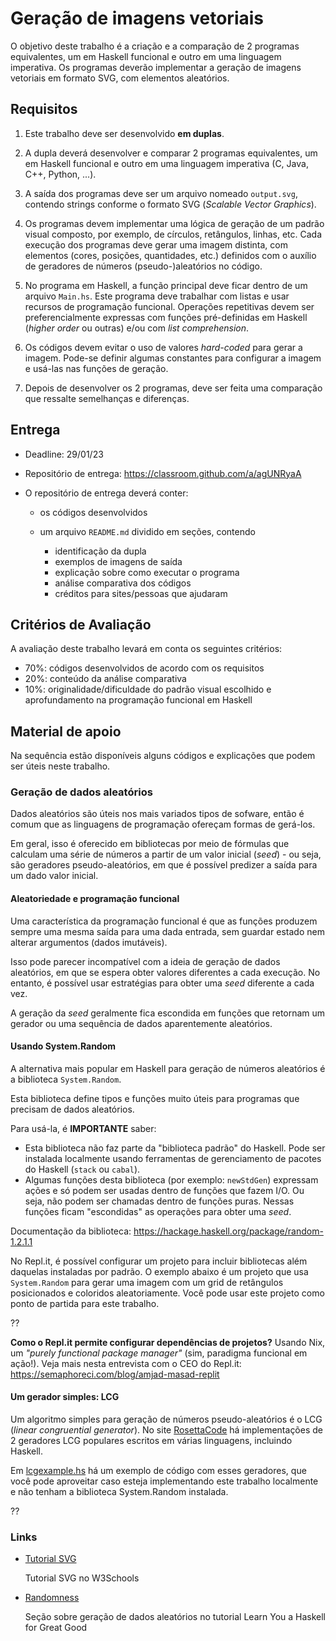 

# Geração de imagens vetoriais


O objetivo deste trabalho é a criação e a comparação de 2 programas equivalentes, um em Haskell funcional e outro em uma linguagem imperativa. Os programas deverão implementar a geração de imagens vetoriais em formato SVG, com elementos aleatórios.




## Requisitos


1. Este trabalho deve ser desenvolvido **em duplas**.

2. A dupla deverá desenvolver e comparar 2 programas equivalentes, um em Haskell funcional e outro em uma linguagem imperativa (C, Java, C++, Python, ...).

3. A saída dos programas deve ser um arquivo nomeado `output.svg`, contendo strings conforme o formato SVG (*Scalable Vector Graphics*). 

4. Os programas devem implementar uma lógica de geração de um padrão visual composto, por exemplo, de círculos, retângulos, linhas, etc. Cada execução dos programas deve gerar uma imagem distinta, com elementos (cores, posições, quantidades, etc.) definidos com o auxílio de geradores de números (pseudo-)aleatórios no código.

5. No programa em Haskell, a função principal deve ficar dentro de um arquivo `Main.hs`. Este programa deve trabalhar com listas e usar recursos de programação funcional. Operações repetitivas devem ser preferencialmente expressas com funções pré-definidas em Haskell (*higher order* ou outras) e/ou com *list comprehension*.

6. Os códigos devem evitar o uso de valores *hard-coded* para gerar a imagem. Pode-se definir algumas constantes para configurar a imagem e usá-las nas funções de geração.

7. Depois de desenvolver os 2 programas, deve ser feita uma comparação que ressalte semelhanças e diferenças.


## Entrega

- Deadline: 29/01/23
- Repositório de entrega: https://classroom.github.com/a/agUNRyaA
- O repositório de entrega deverá conter:

  - os códigos desenvolvidos
  - um arquivo `README.md` dividido em seções, contendo

    - identificação da dupla
    - exemplos de imagens de saída
    - explicação sobre como executar o programa 
    - análise comparativa dos códigos 
    - créditos para sites/pessoas que ajudaram
  

## Critérios de Avaliação

A avaliação deste trabalho levará em conta os seguintes critérios:

- 70%: códigos desenvolvidos de acordo com os requisitos
- 20%: conteúdo da análise comparativa
- 10%: originalidade/dificuldade do padrão visual escolhido e aprofundamento na programação funcional em Haskell



## Material de apoio

Na sequência estão disponíveis alguns códigos e explicações que podem ser úteis neste trabalho.


### Geração de dados aleatórios


Dados aleatórios são úteis nos mais variados tipos de sofware, então é comum que as linguagens de programação ofereçam formas de gerá-los. 

Em geral, isso é oferecido em bibliotecas por meio de fórmulas que calculam uma série de números a partir de um valor inicial (*seed*) - ou seja, são geradores pseudo-aleatórios, em que é possível predizer a saída para um dado valor inicial.

#### Aleatoriedade e programação funcional

Uma característica da programação funcional é que as funções produzem sempre uma mesma saída para uma dada entrada, sem guardar estado nem alterar argumentos (dados imutáveis). 

Isso pode parecer incompatível com a ideia de geração de dados aleatórios, em que se espera obter valores diferentes a cada execução. No entanto, é possível usar estratégias para obter uma *seed* diferente a cada vez. 

A geração da *seed* geralmente fica escondida em funções que retornam um gerador ou uma sequência de dados aparentemente aleatórios.


#### Usando System.Random

A alternativa mais popular em Haskell para geração de números aleatórios é a biblioteca `System.Random`. 

Esta biblioteca define tipos e funções muito úteis para programas que precisam de dados aleatórios.

Para usá-la, é **IMPORTANTE** saber:

- Esta biblioteca não faz parte da "biblioteca padrão" do Haskell. Pode ser instalada localmente usando ferramentas de gerenciamento de pacotes do Haskell (`stack` ou `cabal`).
- Algumas funções desta biblioteca (por exemplo: `newStdGen`) expressam ações e só podem ser usadas dentro de funções que fazem I/O. Ou seja, não podem ser chamadas dentro de funções puras. Nessas funções ficam "escondidas" as operações para obter uma *seed*.

Documentação da biblioteca: https://hackage.haskell.org/package/random-1.2.1.1

No Repl.it, é possível configurar um projeto para incluir bibliotecas além daquelas instaladas por padrão. O exemplo abaixo é um projeto que usa `System.Random` para gerar uma imagem com um grid de retângulos posicionados e coloridos aleatoriamente. Você pode usar este projeto como ponto de partida para este trabalho.

??[](https://replit.com/@AndreaSchwertne/2022haskell-svg-systemrandom)

**Como o Repl.it permite configurar dependências de projetos?** Usando Nix, um *"purely functional package manager"* (sim, paradigma funcional em ação!). Veja mais nesta entrevista com o CEO do Repl.it: https://semaphoreci.com/blog/amjad-masad-replit

#### Um gerador simples: LCG

Um algoritmo simples para geração de números pseudo-aleatórios é o LCG (*linear congruential generator*). No site [RosettaCode](https://rosettacode.org/wiki/Linear_congruential_generator) há implementações de 2 geradores LCG populares escritos em várias linguagens, incluindo Haskell.


Em [lcgexample.hs](lcgexample.hs) há um exemplo de código com esses geradores, que você pode aproveitar caso esteja implementando este trabalho localmente e não tenham a biblioteca System.Random instalada. 


??[](https://replit.com/@AndreaSchwertne/2022haskell-svg-lcgrandom)










### Links

- [Tutorial SVG](https://www.w3schools.com/graphics/svg_intro.asp) 

  Tutorial SVG no W3Schools

- [Randomness](http://learnyouahaskell.com/input-and-output#randomness)

  Seção sobre geração de dados aleatórios no tutorial Learn You a Haskell for Great Good




